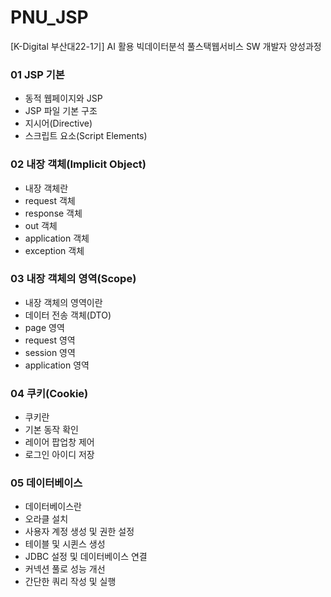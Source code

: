 # PNU_JSP
[K-Digital 부산대22-1기] AI 활용 빅데이터분석 풀스택웹서비스 SW 개발자 양성과정
### 01 JSP 기본
+ 동적 웹페이지와 JSP
+ JSP 파일 기본 구조
+ 지시어(Directive)
+ 스크립트 요소(Script Elements)
### 02 내장 객체(Implicit Object)
+ 내장 객체란
+ request 객체
+ response 객체
+ out 객체
+ application 객체
+ exception 객체
### 03 내장 객체의 영역(Scope)
+ 내장 객체의 영역이란
+ 데이터 전송 객체(DTO)
+ page 영역
+ request 영역
+ session 영역
+ application 영역
### 04 쿠키(Cookie)
+ 쿠키란
+ 기본 동작 확인
+ 레이어 팝업창 제어
+ 로그인 아이디 저장
### 05 데이터베이스
+ 데이터베이스란
+ 오라클 설치
+ 사용자 계정 생성 및 권한 설정
+ 테이블 및 시퀸스 생성
+ JDBC 설정 및 데이터베이스 연결
+ 커넥션 풀로 성능 개선
+ 간단한 쿼리 작성 및 실행

